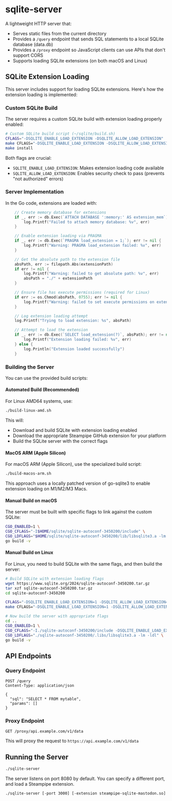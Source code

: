 # sqlite-server

A lightweight HTTP server that:

- Serves static files from the current directory
- Provides a `/query` endpoint that sends SQL statements to a local SQLite database (data.db)
- Provides a `/proxy` endpoint so JavaScript clients can use APIs that don't support CORS
- Supports loading SQLite extensions (on both macOS and Linux)

## SQLite Extension Loading

This server includes support for loading SQLite extensions. Here's how the extension loading is implemented:

### Custom SQLite Build

The server requires a custom SQLite build with extension loading properly enabled:

```bash
# Custom SQLite build script (~/sqlite/build.sh)
CFLAGS="-DSQLITE_ENABLE_LOAD_EXTENSION -DSQLITE_ALLOW_LOAD_EXTENSION" ./configure --prefix=$HOME/sqlite/sqlite-autoconf-3450200
make CFLAGS="-DSQLITE_ENABLE_LOAD_EXTENSION -DSQLITE_ALLOW_LOAD_EXTENSION" -j4
make install
```

Both flags are crucial:
- `SQLITE_ENABLE_LOAD_EXTENSION`: Makes extension loading code available
- `SQLITE_ALLOW_LOAD_EXTENSION`: Enables security check to pass (prevents "not authorized" errors)

### Server Implementation

In the Go code, extensions are loaded with:

```go
	// Create memory database for extensions
	if _, err := db.Exec(`ATTACH DATABASE ':memory:' AS extension_mem`); err != nil {
		log.Printf("Failed to attach memory database: %v", err)
	}

	// Enable extension loading via PRAGMA
	if _, err := db.Exec(`PRAGMA load_extension = 1;`); err != nil {
		log.Printf("Warning: PRAGMA load_extension failed: %v", err)
	}

	// Get the absolute path to the extension file
	absPath, err := filepath.Abs(extensionPath)
	if err != nil {
		log.Printf("Warning: failed to get absolute path: %v", err)
		absPath = "./" + extensionPath
	}

	// Ensure file has execute permissions (required for Linux)
	if err := os.Chmod(absPath, 0755); err != nil {
		log.Printf("Warning: failed to set execute permissions on extension: %v", err)
	}

	// Log extension loading attempt
	log.Printf("Trying to load extension: %s", absPath)

	// Attempt to load the extension
	if _, err := db.Exec(`SELECT load_extension(?)`, absPath); err != nil {
		log.Printf("Extension loading failed: %v", err)
	} else {
		log.Println("Extension loaded successfully")
	}
```

### Building the Server

You can use the provided build scripts:

#### Automated Build (Recommended)

For Linux AMD64 systems, use:

```bash
./build-linux-amd.sh
```

This will:
- Download and build SQLite with extension loading enabled
- Download the appropriate Steampipe GitHub extension for your platform
- Build the SQLite server with the correct flags

#### MacOS ARM (Apple Silicon)

For macOS ARM (Apple Silicon), use the specialized build script:

```bash
./build-macos-arm.sh
```

This approach uses a locally patched version of go-sqlite3 to enable extension loading on M1/M2/M3 Macs.

#### Manual Build on macOS

The server must be built with specific flags to link against the custom SQLite:

```bash
CGO_ENABLED=1 \
CGO_CFLAGS="-I$HOME/sqlite/sqlite-autoconf-3450200/include" \
CGO_LDFLAGS="$HOME/sqlite/sqlite-autoconf-3450200/lib/libsqlite3.a -lm -ldl" \
go build -v
```

#### Manual Build on Linux

For Linux, you need to build SQLite with the same flags, and then build the server:

```bash
# Build SQLite with extension loading flags
wget https://www.sqlite.org/2024/sqlite-autoconf-3450200.tar.gz
tar xzf sqlite-autoconf-3450200.tar.gz
cd sqlite-autoconf-3450200

CFLAGS="-DSQLITE_ENABLE_LOAD_EXTENSION=1 -DSQLITE_ALLOW_LOAD_EXTENSION=1" ./configure
make CFLAGS="-DSQLITE_ENABLE_LOAD_EXTENSION=1 -DSQLITE_ALLOW_LOAD_EXTENSION=1" -j4

# Now build the server with appropriate flags
cd ..
CGO_ENABLED=1 \
CGO_CFLAGS="-I./sqlite-autoconf-3450200/include -DSQLITE_ENABLE_LOAD_EXTENSION=1 -DSQLITE_ALLOW_LOAD_EXTENSION=1" \
CGO_LDFLAGS="./sqlite-autoconf-3450200/.libs/libsqlite3.a -lm -ldl" \
go build -v
```

## API Endpoints

### Query Endpoint

```
POST /query
Content-Type: application/json

{
  "sql": "SELECT * FROM mytable",
  "params": []
}
```

### Proxy Endpoint

```
GET /proxy/api.example.com/v1/data
```

This will proxy the request to `https://api.example.com/v1/data`

## Running the Server

```bash
./sqlite-server
```

The server listens on port 8080 by default. You can specify a different port, and load a Steampipe extension.

```bash
./sqlite-server [-port 3000] [-extension steampipe-sqlite-mastodon.so]
```